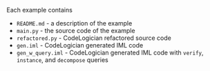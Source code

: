 Each example contains
- `README.md` - a description of the example
- `main.py` - the source code of the example
- `refactored.py` - CodeLogician refactored source code
- `gen.iml` - CodeLogician generated IML code
- `gen_w_query.iml` - CodeLogician generated IML code with `verify`, `instance`, and `decompose` queries